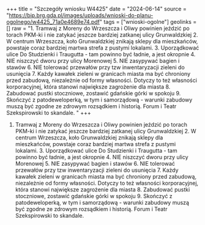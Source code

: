 +++
title = "Szczegóły wniosku W4425"
date = "2024-06-14"
source = "https://bip.brg.gda.pl/images/uploads/wnioski-do-planu-ogolnego/w4425_71a0e4689e74.pdf"
tags = ["wnioski-ogolne"]
geolinks = []
raw = "1. Tramwaj z Moreny do Wrzeszcza i Oliwy powinien jeździć po torach PKM-ki i nie zatykać jeszcze bardziej zatkanej ulicy Grunwaldzkiej 2. W centrum Wrzeszcza, koło Grunwaldzkiej znikają sklepy dla mieszkańców, powstaje coraz bardziej martwa strefa z pustymi lokalami. 3. Uporządkować ulice Do Studzienki i Traugutta - tam powinno być ładnie, a jest okropnie 4. NIE niszczyć dworu przy ulicy Morenowej 5. NIE zasypywać bagien i stawów 6. NIE tolerować przewałów przy tzw inwentaryzacji zieleni do usunięcia 7. Każdy kawałek zieleni w granicach miasta ma być chroniony przed zabudową, niezależnie od formy własności. Dotyczy to też własności korporacyjnej, która stanowi największe zagrożenie dla miasta 8. Zabudować pustki stoczniowe, zostawić gdańskie górki w spokoju 9. Skończyć z patodeweloperką, w tym i samorządową - warunki zabudowy muszą być zgodne ze zdrowym rozsądkiem i historią. Forum i Teatr Szekspirowski to skandale. "
+++

1. Tramwaj z Moreny do Wrzeszcza i Oliwy powinien jeździć po torach PKM-ki i nie
zatykać jeszcze bardziej zatkanej ulicy Grunwaldzkiej 2. W centrum Wrzeszcza, koło
Grunwaldzkiej znikają sklepy dla mieszkańców, powstaje coraz bardziej martwa strefa z pustymi
lokalami. 3. Uporządkować ulice Do Studzienki i Traugutta - tam powinno być ładnie, a jest
okropnie 4. NIE niszczyć dworu przy ulicy Morenowej 5. NIE zasypywać bagien i stawów 6. NIE
tolerować przewałów przy tzw inwentaryzacji zieleni do usunięcia 7. Każdy kawałek zieleni w
granicach miasta ma być chroniony przed zabudową, niezależnie od formy własności. Dotyczy to
też własności korporacyjnej, która stanowi największe zagrożenie dla miasta 8. Zabudować
pustki stoczniowe, zostawić gdańskie górki w spokoju 9. Skończyć z patodeweloperką, w tym i
samorządową - warunki zabudowy muszą być zgodne ze zdrowym rozsądkiem i historią. Forum i
Teatr Szekspirowski to skandale.



